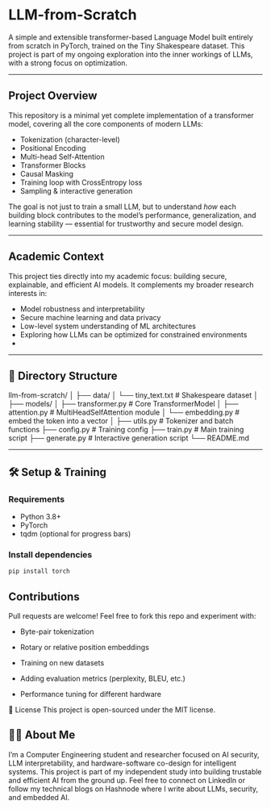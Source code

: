 #  LLM-from-Scratch

A simple and extensible transformer-based Language Model built entirely from scratch in PyTorch, trained on the Tiny Shakespeare dataset. This project is part of my ongoing exploration into the inner workings of LLMs, with a strong focus on optimization.

---

##  Project Overview

This repository is a minimal yet complete implementation of a transformer model, covering all the core components of modern LLMs:

- Tokenization (character-level)
- Positional Encoding
- Multi-head Self-Attention
- Transformer Blocks
- Causal Masking
- Training loop with CrossEntropy loss
- Sampling & interactive generation

The goal is not just to train a small LLM, but to understand *how* each building block contributes to the model’s performance, generalization, and learning stability — essential for trustworthy and secure model design.

---

## Academic Context

This project ties directly into my academic focus: building secure, explainable, and efficient AI models. It complements my broader research interests in:

- Model robustness and interpretability
- Secure machine learning and data privacy
- Low-level system understanding of ML architectures
- Exploring how LLMs can be optimized for constrained environments
- 
---

## 📂 Directory Structure

llm-from-scratch/
│
├── data/
│ └── tiny_text.txt # Shakespeare dataset
│
├── models/
│ ├── transformer.py # Core TransformerModel
│ ├── attention.py # MultiHeadSelfAttention module
│ └── embedding.py # embed the token into a vector
│
├── utils.py # Tokenizer and batch functions
├── config.py # Training config
├── train.py # Main training script
├── generate.py # Interactive generation script
└── README.md

---

## 🛠️ Setup & Training

### Requirements

- Python 3.8+
- PyTorch
- tqdm (optional for progress bars)

### Install dependencies

```bash
pip install torch
```

## Contributions
Pull requests are welcome! Feel free to fork this repo and experiment with:

- Byte-pair tokenization

- Rotary or relative position embeddings

- Training on new datasets

- Adding evaluation metrics (perplexity, BLEU, etc.)

- Performance tuning for different hardware

📌 License
This project is open-sourced under the MIT license.

## 👨‍🎓 About Me
I’m a Computer Engineering student and researcher focused on AI security, LLM interpretability, and hardware-software co-design for intelligent systems. This project is part of my independent study into building trustable and efficient AI from the ground up.
Feel free to connect on LinkedIn or follow my technical blogs on Hashnode where I write about LLMs, security, and embedded AI.
